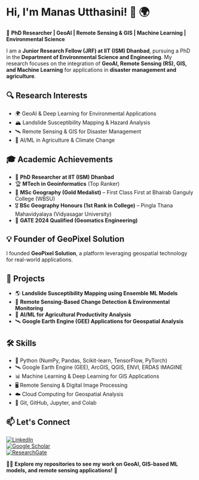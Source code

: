 # Hi, I'm Manas Utthasini! 👋 🌍  

🚀 **PhD Researcher | GeoAI | Remote Sensing & GIS | Machine Learning | Environmental Science**  

I am a **Junior Research Fellow (JRF) at IIT (ISM) Dhanbad**, pursuing a PhD in the **Department of Environmental Science and Engineering**. My research focuses on the integration of **GeoAI, Remote Sensing (RS), GIS, and Machine Learning** for applications in **disaster management and agriculture**.  

## 🔍 Research Interests  
- 🌍 GeoAI & Deep Learning for Environmental Applications  
- 🏔 Landslide Susceptibility Mapping & Hazard Analysis  
- 🛰 Remote Sensing & GIS for Disaster Management  
- 🌱 AI/ML in Agriculture & Climate Change  

## 🎓 Academic Achievements  
- 📌 **PhD Researcher at IIT (ISM) Dhanbad**  
- 🏆 **MTech in Geoinformatics** (Top Ranker)  
- 🥇 **MSc Geography (Gold Medalist)** – First Class First at Bhairab Ganguly College (WBSU)  
- 🎖 **BSc Geography Honours (1st Rank in College)** – Pingla Thana Mahavidyalaya (Vidyasagar University)  
- 🏅 **GATE 2024 Qualified (Geomatics Engineering)**  

## 💡 Founder of GeoPixel Solution  
I founded **GeoPixel Solution**, a platform leveraging geospatial technology for real-world applications.  

## 🚀 Projects  
- 🌎 **Landslide Susceptibility Mapping using Ensemble ML Models**  
- 📡 **Remote Sensing-Based Change Detection & Environmental Monitoring**  
- 🌾 **AI/ML for Agricultural Productivity Analysis**  
- 🛰 **Google Earth Engine (GEE) Applications for Geospatial Analysis**  

## 🛠 Skills  
- 🐍 Python (NumPy, Pandas, Scikit-learn, TensorFlow, PyTorch)  
- 🛰 Google Earth Engine (GEE), ArcGIS, QGIS, ENVI, ERDAS IMAGINE  
- 📊 Machine Learning & Deep Learning for GIS Applications  
- 🖥️ Remote Sensing & Digital Image Processing  
- ☁️ Cloud Computing for Geospatial Analysis  
- 🔧 Git, GitHub, Jupyter, and Colab  

## 📫 Let's Connect  
[![LinkedIn](https://img.shields.io/badge/LinkedIn-Connect-blue?logo=linkedin)](https://www.linkedin.com/in/manas-geo-rsgis/)  
[![Google Scholar](https://img.shields.io/badge/Google%20Scholar-View-lightgrey?logo=googlescholar)](https://scholar.google.com/citations?user=sorA7ccAAAAJ&hl=en)  
[![ResearchGate](https://img.shields.io/badge/ResearchGate-Profile-green?logo=researchgate)](https://www.researchgate.net/profile/Manas-Utthasini)  

👨‍💻 **Explore my repositories to see my work on GeoAI, GIS-based ML models, and remote sensing applications!** 🚀  
